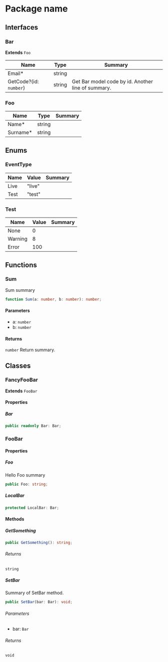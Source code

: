 # Package name
## Interfaces
### Bar

__Extends__ `Foo`

Name | Type | Summary
--- | --- | ---
Email* | string | 
GetCode?(id: `number`)  | string | Get Bar model code by id. Another line of summary.
### Foo
Name | Type | Summary
--- | --- | ---
Name* | string | 
Surname* | string | 
## Enums
### EventType
Name | Value | Summary
--- | --- | ---
Live | "live" | 
Test | "test" | 
### Test
Name | Value | Summary
--- | --- | ---
None | 0 | 
Warning | 8 | 
Error | 100 | 
## Functions
### Sum

Sum summary

```ts
function Sum(a: number, b: number): number;
```
#### Parameters

 - a: `number`
 - b: `number`
#### Returns

`number` Return summary.

## Classes
### FancyFooBar

__Extends__ `FooBar`

#### Properties
##### Bar
```ts
public readonly Bar: Bar;
```
### FooBar
#### Properties
##### Foo

Hello Foo summary

```ts
public Foo: string;
```
##### LocalBar
```ts
protected LocalBar: Bar;
```
#### Methods
##### GetSomething
```ts
public GetSomething(): string;
```
###### Returns

`string` 

##### SetBar

Summary of SetBar method.

```ts
public SetBar(bar: Bar): void;
```
###### Parameters

 - bar: `Bar`
###### Returns

`void` 
